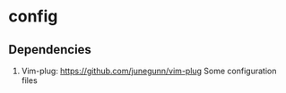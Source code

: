 # config

## Dependencies
1. Vim-plug: https://github.com/junegunn/vim-plug
Some configuration files
